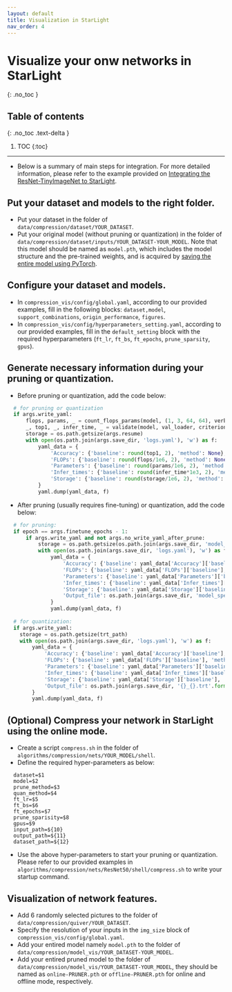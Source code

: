 ```yaml
---
layout: default
title: Visualization in StarLight
nav_order: 4
---
```

# Visualize your onw networks in StarLight
{: .no_toc }

## Table of contents
{: .no_toc .text-delta }

1. TOC
{:toc}

---

* Below is a summary of main steps for integration. For more detailed information, please refer to the example provided on [Integrating the ResNet-TinyImageNet to StarLight](https://github.com/ICT-ANS/StarLight).

## Put your dataset and models to the right folder. 
* Put your dataset in the folder of `data/compression/dataset/YOUR_DATASET`.
* Put your original model (without pruning or quantization) in the folder of `data/compression/dataset/inputs/YOUR_DATASET-YOUR_MODEL`. Note that this model should be named as `model.pth`, which includes the model structure and the pre-trained weights, and is acquired by [saving the entire model using PyTorch](https://pytorch.org/tutorials/beginner/saving_loading_models.html).

## Configure your dataset and models.
* In `compression_vis/config/global.yaml`, according to our provided examples, fill in the following blocks: `dataset,model`, `support_combinations`, `origin_performance`, `figures`.
* In `compression_vis/config/hyperparameters_setting.yaml`, according to our provided examples, fill in the `default_setting` block with the required hyperparameters (`ft_lr`, `ft_bs`, `ft_epochs`, `prune_sparsity`, `gpus`).

## Generate necessary information during your pruning or quantization.
* Before pruning or quantization, add the code below:

```python
  # for pruning or quantization
  if args.write_yaml:
      flops, params, _ = count_flops_params(model, (1, 3, 64, 64), verbose=False)
      _, top1, _, infer_time, _ = validate(model, val_loader, criterion)
      storage = os.path.getsize(args.resume)
      with open(os.path.join(args.save_dir, 'logs.yaml'), 'w') as f:
          yaml_data = {
              'Accuracy': {'baseline': round(top1, 2), 'method': None},
              'FLOPs': {'baseline': round(flops/1e6, 2), 'method': None},
              'Parameters': {'baseline': round(params/1e6, 2), 'method': None},
              'Infer_times': {'baseline': round(infer_time*1e3, 2), 'method': None},
              'Storage': {'baseline': round(storage/1e6, 2), 'method': None},
          }
          yaml.dump(yaml_data, f)
```

* After pruning (usually requires fine-tuning) or quantization, add the code below:

```python
  # for pruning: 
  if epoch == args.finetune_epochs - 1:
      if args.write_yaml and not args.no_write_yaml_after_prune:
          storage = os.path.getsize(os.path.join(args.save_dir, 'model_speed_up_finetuned.pth'))
          with open(os.path.join(args.save_dir, 'logs.yaml'), 'w') as f:
              yaml_data = {
                  'Accuracy': {'baseline': yaml_data['Accuracy']['baseline'], 'method': round(top1, 2)},
                  'FLOPs': {'baseline': yaml_data['FLOPs']['baseline'], 'method': round(flops/1e6, 2)},
                  'Parameters': {'baseline': yaml_data['Parameters']['baseline'], 'method': round(params/1e6, 2)},
                  'Infer_times': {'baseline': yaml_data['Infer_times']['baseline'], 'method': round(infer_time*1e3, 2)},
                  'Storage': {'baseline': yaml_data['Storage']['baseline'], 'method': round(storage/1e6, 2)},
                  'Output_file': os.path.join(args.save_dir, 'model_speed_up_finetuned.pth'),
              }
              yaml.dump(yaml_data, f)
  
  # for quantization:
  if args.write_yaml:
    storage = os.path.getsize(trt_path)
    with open(os.path.join(args.save_dir, 'logs.yaml'), 'w') as f:
        yaml_data = {
            'Accuracy': {'baseline': yaml_data['Accuracy']['baseline'], 'method': round(top1, 2)},
            'FLOPs': {'baseline': yaml_data['FLOPs']['baseline'], 'method': round(flops/1e6, 2)},
            'Parameters': {'baseline': yaml_data['Parameters']['baseline'], 'method': round(params/1e6, 2)},
            'Infer_times': {'baseline': yaml_data['Infer_times']['baseline'], 'method': round(infer_time*1e3, 2)},
            'Storage': {'baseline': yaml_data['Storage']['baseline'], 'method': round(storage/1e6, 2)},
            'Output_file': os.path.join(args.save_dir, '{}_{}.trt'.format(args.model, args.quan_mode)),
        }
        yaml.dump(yaml_data, f)
```

## (Optional) Compress your network in StarLight using the online mode.
* Create a script `compress.sh` in the folder of `algorithms/compression/nets/YOUR_MODEL/shell`.
* Define the required hyper-parameters as below:

```shell
  dataset=$1
  model=$2
  prune_method=$3
  quan_method=$4
  ft_lr=$5
  ft_bs=$6
  ft_epochs=$7
  prune_sparisity=$8
  gpus=$9
  input_path=${10}
  output_path=${11}
  dataset_path=${12}
```

* Use the above hyper-parameters to start your pruning or quantization. Please refer to our provided examples in `algorithms/compression/nets/ResNet50/shell/compress.sh` to write your startup command.

## Visualization of network features.
* Add 6 randomly selected pictures to the folder of `data/compression/quiver/YOUR_DATASET`.
* Specify the resolution of your inputs in the `img_size` block of `compression_vis/config/global.yaml`.
* Add your entired model namely `model.pth` to the folder of `data/compression/model_vis/YOUR_DATASET-YOUR_MODEL`.
* Add your entired pruned model to the folder of `data/compression/model_vis/YOUR_DATASET-YOUR_MODEL`, they should be named as `online-PRUNER.pth` or `offline-PRUNER.pth` for online and offline mode, respectively.